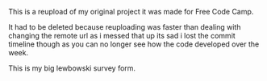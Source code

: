This is a reupload of my original project it was made for Free Code Camp.

It had to be deleted because reuploading was faster than dealing with changing the remote url as i messed that up its sad i lost the commit timeline though as you can no longer see how the code developed over the week.

This is my big lewbowski survey form.



